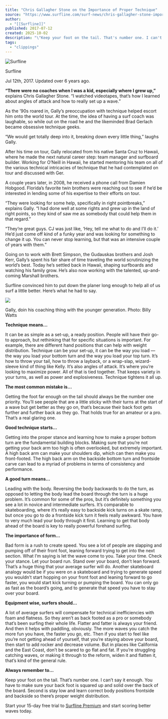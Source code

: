 ```yaml
---
title: "Chris Gallagher Stone on the Importance of Proper Technique"
source: "https://www.surfline.com/surf-news/chris-gallagher-stone-importance-proper-technique/5406"
author:
  - "[[Surfline]]"
published: 2017-07-12
created: 2025-10-02
description: "\"Keep your foot on the tail. That's number one. I can't say it enough.\""
tags:
  - "clippings"
---
```

![Surfline](https://www.surfline.com/cdn-cgi/image/q=85,f=auto,fit=contain/https://d14fqx6aetz9ka.cloudfront.net/wp-content/uploads/2017/05/09151618/SL_logo-2-150x150.jpeg)

Surfline

Jul 12th, 2017. Updated over 6 years ago.

**“There were no coaches when I was a kid, especially where I grew up,”** explains Chris Gallagher Stone. “I watched videotapes, that’s how I learned about angles of attack and how to really set up a wave.”

As the ’90s roared in, Gally’s preoccupation with technique helped escort him onto the world tour. At the time, the idea of having a surf coach was laughable, so while out on the road he and the likeminded Brad Gerlach became obsessive technique geeks.

“We would get totally deep into it, breaking down every little thing,” laughs Gally.

After his time on tour, Gally relocated from his native Santa Cruz to Hawaii, where he made the next natural career step: team manager and surfboard builder. Working for O’Neill in Hawaii, he started mentoring his team on all of the various technical intricacies of technique that he had contemplated on tour and discussed with Ger.

A couple years later, in 2008, he received a phone call from Damien Hobgood. Florida’s favorite twin brothers were reaching out to see if he’d be interested in lending some of his expertise to their efforts on tour.

“They were looking for some help, specifically in right pointbreaks,” explains Gally. “I had done well at some rights and grew up in the land of right points, so they kind of saw me as somebody that could help them in that regard.”

“They’re great guys. CJ was just like, ‘Hey, tell me what to do and I’ll do it.’ He’d just come off kind of a funky year and was looking for something to change it up. You can never stop learning, but that was an intensive couple of years with them.”

Going on to work with Brett Simpson, the Gudauskas brothers and Josh Kerr, Gally’s spent his fair share of time traveling the world scrutinizing the world’s best. Today he’s settled back in Hawaii, shaping surfboards and watching his family grow. He’s also now working with the talented, up-and-coming Marshall brothers.

Surfline convinced him to put down the planer long enough to help all of us surf a little better. Here’s what he had to say.

![](https://www.surfline.com/cdn-cgi/image/q=85,f=auto,fit=contain/https://d14fqx6aetz9ka.cloudfront.net/wp-content/uploads/2017/07/03131702/8Y5B5847.jpg)

Gally, doin his coaching thing with the younger generation. Photo: Billy Watts

**Technique means…**

It can be as simple as a set-up, a ready position. People will have their go-to approach, but rethinking that for specific situations is important. For example, there are different hand positions that can help with weight distribution. Technique can be your set-up, it can be the way you load — the way you load your bottom turn and the way you load your top turn. It’s how to throw your tail, how to throw a layback, or a wrap-slap, wizard-sleeve kind of thing like Kelly. It’s also angles of attack. It’s where you’re looking to maximize power. All of that is tied together. That keeps variety in your turns, as well as power and explosiveness. Technique tightens it all up.

**The most common mistake is…**

Getting the foot far enough on the tail should always be the number one priority. You’ll see people that are a little sticky with their turns at the start of a wave but get better as they go on, that’s because their back foot gets further and further back as they go. That holds true for an amateur or a pro. That’s a real glaring one.

**Good technique starts…**

Getting into the proper stance and learning how to make a proper bottom turn are the fundamental building blocks. Making sure that you’re not getting your back arm too high is often overlooked, but extremely important. A high back arm can make your shoulders dip, which can then make you front-footed. The high back arm on the backside bottom turn and frontside carve can lead to a myriad of problems in terms of consistency and performance.

**A good turn means…**

Leading with the body. Reversing the body backwards to do the turn, as opposed to letting the body lead the board through the turn is a huge problem. It’s common for some of the pros, but it’s definitely something you see a lot in novice and intermediate surfers. It’s comparable to skateboarding, where it’s really easy to backside kick turns on a skate ramp, but once you go to do a frontside kick turn it feels really awkward. You have to very much lead your body through it first. Learning to get that body ahead of the board is key to really powerful forehand surfing.

**The importance of form…**

Bad form is a rush to create speed. You see a lot of people are slapping and pumping off of their front foot, leaning forward trying to get into the next section. What I’m saying is let the wave come to you. Take your time. Check your stance. Let your board run. Stand over your board, don’t lean forward. That’s a huge thing that your average surfer will do. Another skateboard analogy would be if you were on a skateboard and trying to generate speed you wouldn’t start hopping on your front foot and leaning forward to go faster, you would start kick turning or pumping the board. You can only go as fast as the board’s going, and to generate that speed you have to stay over your board.

**Equipment wise, surfers should…**

A lot of average surfers will compensate for technical inefficiencies with foam and flatness. So they aren’t as back footed as a pro or somebody that’s been surfing their whole life. Flatter and fatter is always your friend. And then it helps with paddling, obviously. The more waves you catch the more fun you have, the faster you go, etc. Then if you start to feel like you’re not getting ahead of yourself, that you’re staying above your board, then start to add rocker and decrease volume. But in places like California and the East Coast, don’t be scared to go flat and fat. If you’re struggling catching waves, or making it through to the reform, widen it and flatten it, that’s kind of the general rule.

**Always remember to…**

Keep your foot on the tail. That’s number one. I can’t say it enough. You have to make sure your back foot is squared up and solid over the back of the board. Second is stay low and learn correct body positions frontside and backside so there’s proper weight distribution.

Start your 15-day free trial to [Surfline Premium](https://www.surfline.com/upgrade) and start scoring better waves today.
